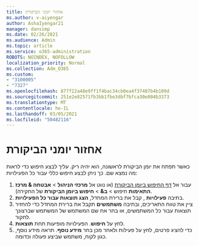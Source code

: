 ```yaml
---
title: אחזור יומני הביקורת
ms.author: v-aiyengar
author: AshaIyengar21
manager: dansimp
ms.date: 02/26/2021
ms.audience: Admin
ms.topic: article
ms.service: o365-administration
ROBOTS: NOINDEX, NOFOLLOW
localization_priority: Normal
ms.collection: Adm_O365
ms.custom:
- "3100005"
- "7327"
ms.openlocfilehash: 877f22a48e9ff1f4bac34cb0ea4f37407b4b109d
ms.sourcegitcommit: 251e2e82571fb3bb1fbe3dbf7bfca30e004b3373
ms.translationtype: MT
ms.contentlocale: he-IL
ms.lasthandoff: 03/05/2021
ms.locfileid: "50482116"
---
```

# <a name="retrieve-the-audit-logs"></a>אחזור יומני הביקורת

כאשר תפתח את יומן הביקורת לראשונה, הוא יהיה ריק. עליך לבצע חיפוש כדי לראות מה נמצא שם. כך ניתן לבצע חיפוש כללי עבור כל הפעילויות:

1. עבור אל [דף החיפוש ביומן הביקורת](https://protection.office.com/#/unifiedauditlog) (או נווט אל **מרכזי הניהול**  >  **אבטחה & מרכז התאימות** חיפוש  >  **ב&**  >  **חיפוש ביומן הביקורת** של החקירה).
1. בתיבה **פעילויות** , קבל את ברירת המחדל, **הצג תוצאות עבור כל הפעילויות**.
1. ציין את טווח התאריכים, ובתיבה **משתמשים** תקבל את ברירת המחדל כדי להחזיר תוצאות עבור כל המשתמשים, או בחר את שם המשתמש של המשתמש שברצונך לחקור.
1. לחץ על **חיפוש**. הפעילויות מופיעות תחת **תוצאות**.
1. כדי להציג פרטים, לחץ על פעילות ולאחר מכן בחר **מידע נוסף**. תראה מידע נוסף, כגון לקוח, משתמש שביצע פעולה וכדומה.
